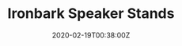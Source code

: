 ---
title: Ironbark Speaker Stands
summary: Angled Speaker Stand 
tags:
- audio
date: "2020-02-19T00:38:00Z"


# Optional external URL for project (replaces project detail page).
external_link: 

image:
  caption: Speaker Stand
  focal_point: Smart
---
